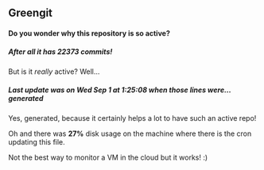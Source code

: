 ## Greengit

#### Do you wonder why this repository is so active?

##### After all it has 22373 commits!

But is it *really* active? Well...

##### Last update was on Wed Sep 1 at 1:25:08 when those lines were... generated

Yes, generated, because it certainly helps a lot to have such an active repo!

Oh and there was **27%** disk usage on the machine
where there is the cron updating this file.

Not the best way to monitor a VM in the cloud but it works! :)
